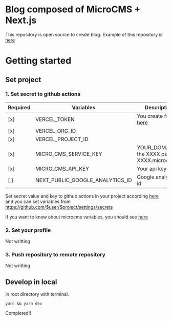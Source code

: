 # Blog composed of MicroCMS + Next.js
This repository is open source to create blog.
Example of this repository is [here](https://skill-blog.vercel.app/)
# Getting started

## Set project
### 1. Set secret to github actions
| Required | Variables | Description |
| --- | --- | --- |
| [x] | VERCEL_TOKEN | You create from [here](https://vercel.com/account/tokens) |
| [x] | VERCEL_ORG_ID |  |
| [x] | VERCEL_PROJECT_ID |  |
| [x] | MICRO_CMS_SERVICE_KEY | YOUR_DOMAIN is the XXXX part of XXXX.microcms.io |
| [x] | MICRO_CMS_API_KEY | Your api key |
| [ ] | NEXT_PUBLIC_GOOGLE_ANALYTICS_ID | Google analytics id |




Set secret value and key to github actions in your project according [here](https://docs.github.com/en/actions/security-guides/encrypted-secrets) and you can set variables from https://github.com/$user/$project/settings/secrets

If you want to know about microcms variables, you should see [here](https://github.com/microcmsio/microcms-js-sdk#how-to-use)

### 2. Set your profile
Not writting
### 3. Push repository to remote repository
Not writting
## Develop in local

In root directory with terminal.
```
yarn && yarn dev
```
Completed!!